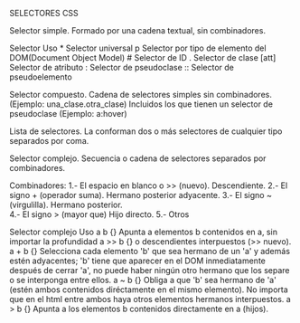 SELECTORES CSS

Selector simple. Formado por una cadena textual, sin combinadores.

Selector        Uso
    *           Selector universal
    p           Selector por tipo de elemento del DOM(Document Object Model)
    #           Selector de ID 
    .           Selector de clase
    [att]      Selector de atributo
    :           Selector de pseudoclase
    ::          Selector de pseudoelemento

Selector compuesto. Cadena de selectores simples sin combinadores. 
(Ejemplo: una_clase.otra_clase)
Incluidos los que tienen un selector de pseudoclase (Ejemplo: a:hover)

Lista de selectores. La conforman dos o más selectores de cualquier tipo separados por coma.

Selector complejo. Secuencia o cadena de selectores separados por combinadores.

Combinadores:
1.- El espacio en blanco o >> (nuevo).      Descendiente. 
2.- El signo + (operador suma).             Hermano posterior adyacente.
3.- El signo ~ (virgulilla).                Hermano posterior.                 
4.- El signo > (mayor que)                  Hijo directo.
5.- Otros

Selector
complejo    Uso
a b {}      Apunta a elementos b contenidos en a, sin importar la profundidad
a >> b {}   o descendientes interpuestos (>> nuevo).
a + b {}    Selecciona cada elemento 'b' que sea hermano de un 'a' y además estén 
            adyacentes; 'b' tiene que aparecer en el DOM inmediatamente después de cerrar 'a', no puede haber ningún otro hermano que los separe o se interponga entre ellos.
a ~ b {}    Obliga a que 'b' sea hermano de 'a' (estén ambos contenidos diréctamente 
            en el mismo elemento). No importa que en el html entre ambos haya otros elementos hermanos interpuestos.
a > b {}    Apunta a los elementos b contenidos directamente en a (hijos).


 
